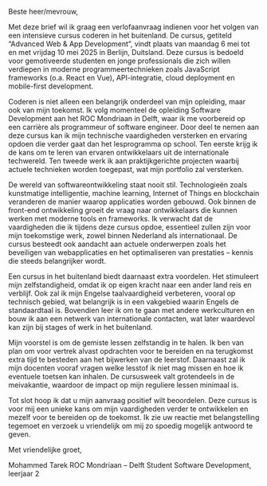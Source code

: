 Beste heer/mevrouw,

Met deze brief wil ik graag een verlofaanvraag indienen voor het volgen van een intensieve cursus coderen in het buitenland. De cursus, getiteld “Advanced Web & App Development”, vindt plaats van maandag 6 mei tot en met vrijdag 10 mei 2025 in Berlijn, Duitsland. Deze cursus is bedoeld voor gemotiveerde studenten en jonge professionals die zich willen verdiepen in moderne programmeertechnieken zoals JavaScript frameworks (o.a. React en Vue), API-integratie, cloud deployment en mobile-first development.

Coderen is niet alleen een belangrijk onderdeel van mijn opleiding, maar ook van mijn toekomst. Ik volg momenteel de opleiding Software Development aan het ROC Mondriaan in Delft, waar ik me voorbereid op een carrière als programmeur of software engineer. Door deel te nemen aan deze cursus kan ik mijn technische vaardigheden versterken en ervaring opdoen die verder gaat dan het lesprogramma op school. Ten eerste krijg ik de kans om te leren van ervaren ontwikkelaars uit de internationale techwereld. Ten tweede werk ik aan praktijkgerichte projecten waarbij actuele technieken worden toegepast, wat mijn portfolio zal versterken.

De wereld van softwareontwikkeling staat nooit stil. Technologieën zoals kunstmatige intelligentie, machine learning, Internet of Things en blockchain veranderen de manier waarop applicaties worden gebouwd. Ook binnen de front-end ontwikkeling groeit de vraag naar ontwikkelaars die kunnen werken met moderne tools en frameworks. Ik verwacht dat de vaardigheden die ik tijdens deze cursus opdoe, essentieel zullen zijn voor mijn toekomstige werk, zowel binnen Nederland als internationaal. De cursus besteedt ook aandacht aan actuele onderwerpen zoals het beveiligen van webapplicaties en het optimaliseren van prestaties – kennis die steeds belangrijker wordt.

Een cursus in het buitenland biedt daarnaast extra voordelen. Het stimuleert mijn zelfstandigheid, omdat ik op eigen kracht naar een ander land reis en verblijf. Ook zal ik mijn Engelse taalvaardigheid verbeteren, vooral op technisch gebied, wat belangrijk is in een vakgebied waarin Engels de standaardtaal is. Bovendien leer ik om te gaan met andere werkculturen en bouw ik aan een netwerk van internationale contacten, wat later waardevol kan zijn bij stages of werk in het buitenland.

Mijn voorstel is om de gemiste lessen zelfstandig in te halen. Ik ben van plan om voor vertrek alvast opdrachten voor te bereiden en na terugkomst extra tijd te besteden aan het bijwerken van de leerstof. Daarnaast zal ik mijn docenten vooraf vragen welke lesstof ik niet mag missen en hoe ik eventuele toetsen kan inhalen. De cursusweek valt grotendeels in de meivakantie, waardoor de impact op mijn reguliere lessen minimaal is.

Tot slot hoop ik dat u mijn aanvraag positief wilt beoordelen. Deze cursus is voor mij een unieke kans om mijn vaardigheden verder te ontwikkelen en mezelf voor te bereiden op de toekomst. Ik zie uw reactie met belangstelling tegemoet en verzoek u vriendelijk om mij zo spoedig mogelijk antwoord te geven.

Met vriendelijke groet,

Mohammed Tarek
ROC Mondriaan – Delft
Student Software Development, leerjaar 2



















